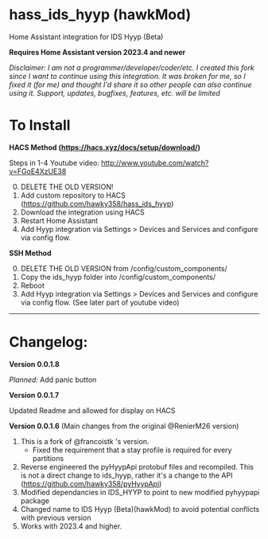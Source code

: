 # hass_ids_hyyp (hawkMod)

Home Assistant integration for IDS Hyyp (Beta)

**Requires Home Assistant version 2023.4 and newer**

*Disclaimer: I am not a programmer/developer/coder/etc. I created this fork since I want to continue using this integration. It was broken for me, so I fixed it (for me) and thought I'd share it so other people can also continue using it.
Support, updates, bugfixes, features, etc. will be limited*

# To Install 
**HACS Method (https://hacs.xyz/docs/setup/download/)**

Steps in 1-4 Youtube video: http://www.youtube.com/watch?v=FGoE4XzUE38


0) DELETE THE OLD VERSION! 
1) Add custom repository to HACS (https://github.com/hawky358/hass_ids_hyyp)
2) Download the integration using HACS 
3) Restart Home Assistant
4) Add Hyyp integration via Settings > Devices and Services and configure via config flow. 



**SSH Method**

0) DELETE THE OLD VERSION from /config/custom_components/
1) Copy the ids_hyyp folder into /config/custom_components/
2) Reboot
3) Add Hyyp integration via Settings > Devices and Services and configure via config flow. (See later part of youtube video)


---
# Changelog:

**Version 0.0.1.8**

*Planned:* Add panic button

**Version 0.0.1.7**

Updated Readme and allowed for display on HACS

**Version 0.0.1.6** (Main changes from the original @RenierM26 version)

1) This is a fork of @francoistk 's version. 
    - Fixed the requirement that a stay profile is required for every partitions
2) Reverse engineered the pyHyypApi protobuf files and recompiled. This is not a direct change to ids_hyyp, rather it's a change to the API (https://github.com/hawky358/pyHyypApi)
3) Modified dependancies in IDS_HYYP to point to new modified pyhyypapi package
4) Changed name to IDS Hyyp (Beta)(hawkMod) to avoid potential conflicts with previous version
5) Works with 2023.4 and higher.



